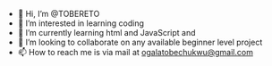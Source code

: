 - 👋 Hi, I’m @TOBERETO
- 👀 I’m interested in learning coding
- 🌱 I’m currently learning html and JavaScript and
- 💞️ I’m looking to collaborate on any available beginner level project
- 📫 How to reach me is via mail at ogalatobechukwu@gmail.com

<!---
TOBERETO/TOBERETO is a ✨ special ✨ repository because its `README.md` (this file) appears on your GitHub profile.
You can click the Preview link to take a look at your changes.
--->
